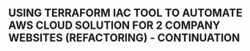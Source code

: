 ## __USING TERRAFORM IAC TOOL TO AUTOMATE AWS CLOUD SOLUTION FOR 2 COMPANY WEBSITES (REFACTORING) - CONTINUATION__

